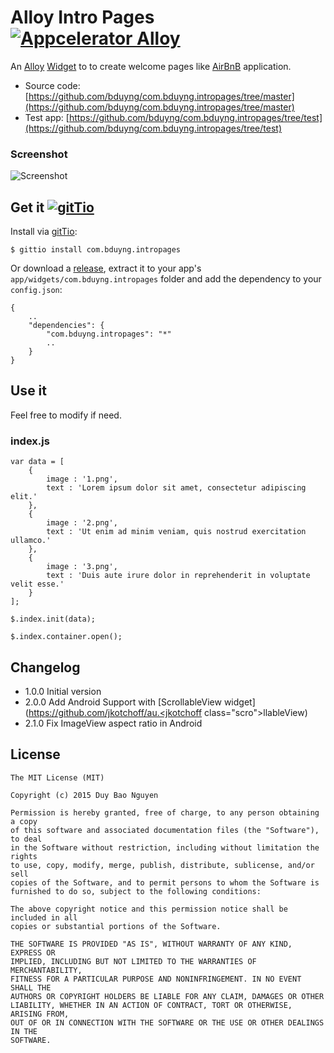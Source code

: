 # Alloy Intro Pages [![Appcelerator Alloy](http://www-static.appcelerator.com/badges/alloy-git-badge-sq.png)](http://appcelerator.com/alloy/)

An [Alloy](http://appcelerator.com/alloy) [Widget](http://docs.appcelerator.com/titanium/latest/#!/guide/Alloy_Widgets) to to create welcome pages like [AirBnB](https://itunes.apple.com/us/app/airbnb/id401626263?mt=8) application.

* Source code: [https://github.com/bduyng/com.bduyng.intropages/tree/master](https://github.com/bduyng/com.bduyng.intropages/tree/master)
* Test app: [https://github.com/bduyng/com.bduyng.intropages/tree/test](https://github.com/bduyng/com.bduyng.intropages/tree/test)

### Screenshot
![Screenshot](https://github.com/bduyng/com.bduyng.intropages/blob/test/demo.gif?raw=true)

## Get it [![gitTio](http://gitt.io/badge.png)](http://gitt.io/component/com.bduyng.intropages)

Install via [gitTio](http://gitt.io/component/com.bduyng.intropages):

	$ gittio install com.bduyng.intropages

Or download a [release](https://github.com/bduyng/com.bduyng.intropages/releases), extract it to your app's `app/widgets/com.bduyng.intropages` folder and add the dependency to your `config.json`:

	{
		..
		"dependencies": {
			"com.bduyng.intropages": "*"
			..
		}
	}	

## Use it

Feel free to modify if need.

### index.js
    var data = [
		{
			image : '1.png',
			text : 'Lorem ipsum dolor sit amet, consectetur adipiscing elit.'
		},
		{
			image : '2.png',
			text : 'Ut enim ad minim veniam, quis nostrud exercitation ullamco.'
		},
		{
			image : '3.png',
			text : 'Duis aute irure dolor in reprehenderit in voluptate velit esse.'
		}
	];

	$.index.init(data);

	$.index.container.open();

## Changelog

* 1.0.0 Initial version
* 2.0.0 Add Android Support with [ScrollableView widget](https://github.com/jkotchoff/au.<jkotchoff class="scro"></jkotchoff>llableView)
* 2.1.0 Fix ImageView aspect ratio in Android
 
## License

	The MIT License (MIT)
	
	Copyright (c) 2015 Duy Bao Nguyen
	
	Permission is hereby granted, free of charge, to any person obtaining a copy
	of this software and associated documentation files (the "Software"), to deal
	in the Software without restriction, including without limitation the rights
	to use, copy, modify, merge, publish, distribute, sublicense, and/or sell
	copies of the Software, and to permit persons to whom the Software is
	furnished to do so, subject to the following conditions:
	
	The above copyright notice and this permission notice shall be included in all
	copies or substantial portions of the Software.
	
	THE SOFTWARE IS PROVIDED "AS IS", WITHOUT WARRANTY OF ANY KIND, EXPRESS OR
	IMPLIED, INCLUDING BUT NOT LIMITED TO THE WARRANTIES OF MERCHANTABILITY,
	FITNESS FOR A PARTICULAR PURPOSE AND NONINFRINGEMENT. IN NO EVENT SHALL THE
	AUTHORS OR COPYRIGHT HOLDERS BE LIABLE FOR ANY CLAIM, DAMAGES OR OTHER
	LIABILITY, WHETHER IN AN ACTION OF CONTRACT, TORT OR OTHERWISE, ARISING FROM,
	OUT OF OR IN CONNECTION WITH THE SOFTWARE OR THE USE OR OTHER DEALINGS IN THE
	SOFTWARE.
